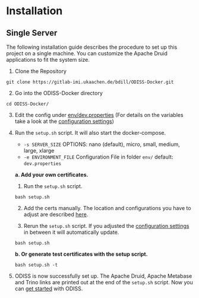 # Installation

## Single Server

The following installation guide describes the procedure to set up this project on a single machine. You can customize
the Apache Druid applications to fit the system size.

1. Clone the Repository

```
git clone https://gitlab-imi.ukaachen.de/bdill/ODISS-Docker.git
```

2. Go into the ODISS-Docker directory

```
cd ODISS-Docker/
```

3. Edit the config under [env/dev.properties](../env/dev.properties) (For details on the variables take a look at
   the [configuration settings](./CONFIGURATION.md))

4. Run the `setup.sh` script. It will also start the docker-compose.</br>

    * `-s SERVER_SIZE` OPTIONS: nano (default), micro, small, medium, large, xlarge </br>
    * `-e ENVIRONMENT_FILE` Configuration File in folder `env/` default: `dev.properties`

   **a. Add your own certificates.**

    1. Run the `setup.sh` script.

      ```
      bash setup.sh
      ```

    2. Add the certs manually. The location and configurations you have to adjust are described [here](./CERTS.md).

    3. Rerun the `setup.sh` script. If you adjusted the [configuration settings](./CONFIGURATION.md) in between it will
       automatically update.

      ```
      bash setup.sh
      ```

   **b. Or generate test certificates with the setup script.**

   ```
   bash setup.sh -t
   ```

5. ODISS is now successfully set up. The Apache Druid, Apache Metabase and Trino links are printed out at the end of
   the `setup.sh` script.
   Now you can [get started](./GETTING_STARTED_ADMIN.md) with ODISS.